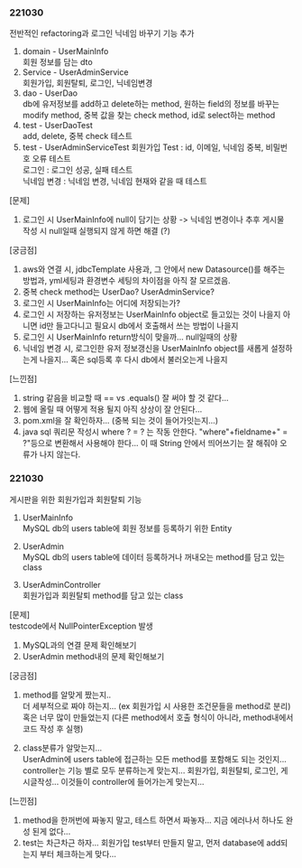 ### 221030
전반적인 refactoring과 로그인 닉네임 바꾸기 기능 추가

1. domain - UserMainInfo  
  회원 정보를 담는 dto  
2. Service - UserAdminService  
  회원가입, 회원탈퇴, 로그인, 닉네임변경  
3. dao - UserDao  
  db에 유저정보를 add하고 delete하는 method, 원하는 field의 정보를 바꾸는 modify method, 중복 값을 찾는 check method, id로 select하는 method  
4. test - UserDaoTest  
  add, delete, 중복 check 테스트  
5. test - UserAdminServiceTest
  회원가입 Test : id, 이메일, 닉네임 중복, 비밀번호 오류 테스트  
  로그인 : 로그인 성공, 실패 테스트  
  닉네임 변경 : 닉네임 변경, 닉네임 현재와 같을 때 테스트

[문제]  
1. 로그인 시 UserMainInfo에 null이 담기는 상황 -> 닉네임 변경이나 추후 게시물 작성 시 null일때 실행되지 않게 하면 해결 (?)  

[궁금점]  
1. aws와 연결 시, jdbcTemplate 사용과, 그 안에서 new Datasource()를 해주는 방법과, yml세팅과 환경변수 세팅의 차이점을 아직 잘 모르겠음.  
2. 중복 check method는 UserDao? UserAdminService?  
3. 로그인 시 UserMainInfo는 어디에 저장되는가?  
4. 로그인 시 저장하는 유저정보는 UserMainInfo object로 들고있는 것이 나을지 아니면 id만 들고다니고 필요시 db에서 호출해서 쓰는 방법이 나을지  
5. 로그인 시 UserMainInfo return방식이 맞을까... null일때의 상황
6. 닉네임 변경 시, 로그인한 유저 정보갱신을 UserMainInfo object를 새롭게 설정하는게 나을지... 혹은 sql등록 후 다시 db에서 불러오는게 나을지  

[느낀점]    
1. string 같음을 비교할 때 == vs .equals() 잘 써야 할 것 같다...  
2. 웹에 올릴 때 어떻게 적용 될지 아직 상상이 잘 안된다...  
3. pom.xml을 잘 확인하자... (중복 되는 것이 들어가잇는지...)  
4. java sql 쿼리문 작성시 where ? = ? 는 작동 안한다. "where"+fieldname+" = ?"등으로 변환해서 사용해야 한다... 이 때 String 안에서 띄어쓰기는 잘 해줘야 오류가 나지 않는다.
  
### 221030

게시판을 위한 회원가입과 회원탈퇴 기능

1. UserMainInfo  
  MySQL db의 users table에 회원 정보를 등록하기 위한 Entity

2. UserAdmin  
  MySQL db의 users table에 데이터 등록하거나 꺼내오는 method를 담고 있는 class
  
3. UserAdminController  
  회원가입과 회원탈퇴 method를 담고 있는 class
  
[문제]  
testcode에서 NullPointerException 발생
1. MySQL과의 연결 문제 확인해보기
2. UserAdmin method내의 문제 확인해보기

[궁금점]
1. method를 알맞게 짰는지..  
  더 세부적으로 짜야 하는지... (ex 회원가입 시 사용한 조건문들을 method로 분리)  
  혹은 너무 많이 만들었는지 (다른 method에서 호출 형식이 아니라, method내에서 코드 작성 후 실행)  

2. class분류가 알맞는지...  
  UserAdmin에 users table에 접근하는 모든 method를 포함해도 되는 것인지...  
  controller는 기능 별로 모두 분류하는게 맞는지... 회원가입, 회원탈퇴, 로그인, 게시글작성... 이것들이 controller에 들어가는게 맞는지...  

[느낀점]  
1. method을 한꺼번에 짜놓지 말고, 테스트 하면서 짜놓자... 지금 에러나서 하나도 완성 된게 없다...  
2. test는 차근차근 하자... 회원가입 test부터 만들지 말고, 먼저 database에 add되는지 부터 체크하는게 맞다...  
